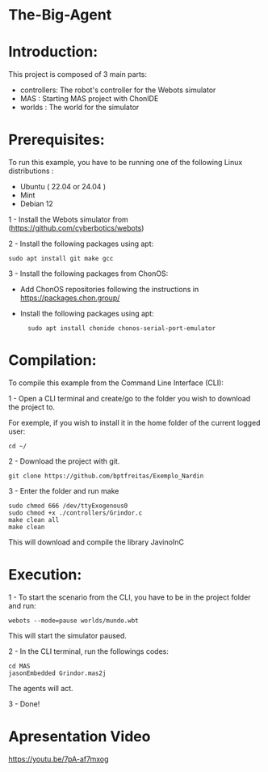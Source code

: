 # The-Big-Agent

# Introduction:

This project is composed of 3 main parts:

* controllers: The robot's controller for the Webots simulator
* MAS : Starting MAS project with ChonIDE
* worlds : The world for the simulator

# Prerequisites:

To run this example, you have to be running one of the following Linux distributions :

* Ubuntu ( 22.04 or 24.04 )
* Mint
* Debian 12

1 - Install the Webots simulator from (https://github.com/cyberbotics/webots)

2 - Install the following packages using apt:

    sudo apt install git make gcc

3 - Install the following packages from ChonOS:

* Add ChonOS repositories following the instructions in https://packages.chon.group/
* Install the following packages using apt:

        sudo apt install chonide chonos-serial-port-emulator

# Compilation:

To compile this example from the Command Line Interface (CLI):

1 - Open a CLI terminal and create/go to the folder you wish to download the project to.

For exemple, if you wish to install it in the home folder of the current logged user:

    cd ~/

2 - Download the project with git.

    git clone https://github.com/bptfreitas/Exemplo_Nardin

3 - Enter the folder and run make

    sudo chmod 666 /dev/ttyExogenous0
    sudo chmod +x ./controllers/Grindor.c
    make clean all
    make clean

This will download and compile the library JavinoInC

# Execution:

1 - To start the scenario from the CLI, you have to be in the project folder and run:

    webots --mode=pause worlds/mundo.wbt

This will start the simulator paused.

2 - In the CLI terminal, run the followings codes:
    
    cd MAS
    jasonEmbedded Grindor.mas2j

The agents will act.

3 - Done! 

# Apresentation Video

https://youtu.be/7pA-af7mxog

